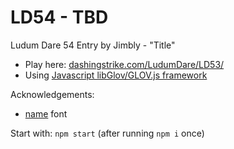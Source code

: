 LD54 - TBD
============================

Ludum Dare 54 Entry by Jimbly - "Title"

* Play here: [dashingstrike.com/LudumDare/LD53/](http://www.dashingstrike.com/LudumDare/LD54/)
* Using [Javascript libGlov/GLOV.js framework](https://github.com/Jimbly/glovjs)

Acknowledgements:
* [name](https://link) font

Start with: `npm start` (after running `npm i` once)

